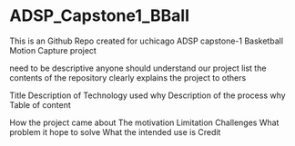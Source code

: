 # ADSP_Capstone1_BBall
This is an Github Repo created for uchicago ADSP capstone-1 Basketball Motion Capture project


need to be descriptive
  anyone should understand our project
list the contents of the repository
clearly explains the project to others

Title
Description of Technology used
  why
Description of the process
  why
Table of content

How the project came about
The motivation
Limitation
Challenges
What problem it hope to solve
What the intended use is
Credit
